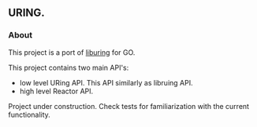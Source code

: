 ## URING.

### About
This project is a port of [liburing](https://github.com/axboe/liburing) for GO.

This project contains two main API's:
- low level URing API. This API similarly as libruing API.
- high level Reactor API. 

Project under construction. Check tests for familiarization with the current functionality.